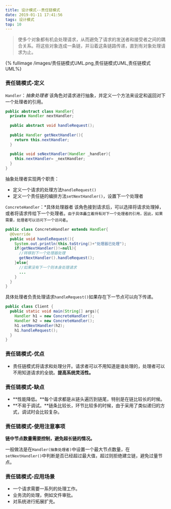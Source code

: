 ```yaml
---
title: 设计模式--责任链模式
date: 2019-01-11 17:41:56
tags: 设计模式
top: 10
---
```


> 使多个对象都有机会处理请求，从而避免了请求的发送者和接受者之间的耦合关系。将这些对象连成一条链，并沿着这条链路传递，直到有对象处理请求为止。

{% fullimage /images/责任链模式UML.png,责任链模式UML,责任链模式UML%}

### 责任链模式-定义

`Handler`：*抽象处理者* 该角色对请求进行抽象，并定义一个方法来设定和返回对下一个处理者的引用。

```java
public abstract class Handler{
  private Handler nextHandler;
  
  public abstract void handleRequest();
  
  public Handler getNextHandler(){
    return this.nextHandler;
  }
  
  public void seNextHandler(Handler _handler){
    this.nextHandler= _nextHandler;
  }
}
```

抽象处理者实现两个职责：

- 定义一个请求的处理方法`handleRequest()`
- 定义一个责任链的编排方法`setNextHandler()`，设置下一个处理者

`ConcreteHandler`：*具体处理器者 该角色接到请求后，可以选择将请求处理掉，或者将请求传给下一个处理者。`由于具体矗立着持有对下一个处理者的引用，因此，如果需要，处理者可以访问下一个访问者`。

```java
public class ConcreteHandler extends Handler{
  @Override
  public void handleRequest(){
    System.out.println(this.toString()+"处理器已处理");
    if(getNextHandler()!=null){
      //转移到下一个处理器处理
      getNextHandler().handleRequest();
    }else{
      //如果没有下一个则本身处理请求
      ...
    }
  }
}
```

具体处理者负责处理请求`handleRequest()`如果存在下一节点可以向下传递。

```java
public class Client {
  public static void main(String[] args){
    Handler h1 = new ConcreteHandler();
    Handler h2 = new ConcreteHandler();
    h1.setNextHandler(h2);
    h1.handleRequest();
  }
}
```

### 责任链模式-优点

- 责任链模式将请求和处理分开。请求者可以不用知道是谁处理的，处理者可以不用知道请求的全貌。**提高系统灵活性。**

### 责任链模式-缺点

- **性能降低。**每个请求都是从链头遍历到链尾，特别是在链比较长的时候。
- **不易于调试。**链条比较长，环节比较多的时候，由于采用了类似递归的方式，调试时会比较复杂。

### 责任链模式-使用注意事项

**链中节点数量需要控制，避免超长链的情况。**

一般做法是在`Handler(抽象处理者)`中设置一个最大节点数量，在`setNextHandler()`中判断是否已经超过最大值，超过则拒绝建立链，避免过量节点。

### 责任链模式-应用场景

- 一个请求需要一系列的处理工作。
- 业务流的处理，例如文件审批。
- 对系统进行拓展扩充。